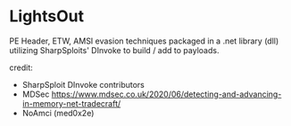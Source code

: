 # LightsOut
PE Header, ETW, AMSI evasion techniques packaged in a .net library (dll) utilizing SharpSploits' DInvoke to build / add to payloads.

credit:
- SharpSploit DInvoke contributors
- MDSec https://www.mdsec.co.uk/2020/06/detecting-and-advancing-in-memory-net-tradecraft/
- NoAmci (med0x2e)
